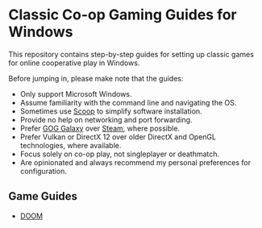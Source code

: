 # Classic Co-op Gaming Guides for Windows

This repository contains step-by-step guides for setting up classic games for
online cooperative play in Windows.

Before jumping in, please make note that the guides:

- Only support Microsoft Windows.
- Assume familiarity with the command line and navigating the OS.
- Sometimes use [Scoop](guides/tool_scoop.md) to simplify software installation.
- Provide no help on networking and port forwarding.
- Prefer [GOG Galaxy](guides/tool_gog-galaxy.md) over
  [Steam](guides/tool_steam.md), where possible.
- Prefer Vulkan or DirectX 12 over older DirectX and OpenGL technologies, where
  available.
- Focus solely on co-op play, not singleplayer or deathmatch.
- Are opinionated and always recommend my personal preferences for
  configuration.

## Game Guides

- [DOOM](guides/game_doom.md)
